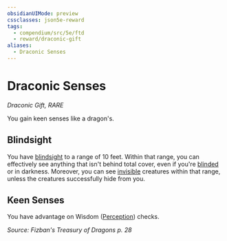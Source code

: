 ```yaml
---
obsidianUIMode: preview
cssclasses: json5e-reward
tags:
  - compendium/src/5e/ftd
  - reward/draconic-gift
aliases:
  - Draconic Senses
---
```

# Draconic Senses
*Draconic Gift, RARE*  

You gain keen senses like a dragon's.

## Blindsight

You have [blindsight](2-Mechanics/CLI/rules/senses.md#blindsight) to a range of 10 feet. Within that range, you can effectively see anything that isn't behind total cover, even if you're [blinded](2-Mechanics/CLI/rules/conditions.md#blinded) or in darkness. Moreover, you can see [invisible](2-Mechanics/CLI/rules/conditions.md#invisible) creatures within that range, unless the creatures successfully hide from you.

## Keen Senses

You have advantage on Wisdom ([Perception](2-Mechanics/CLI/rules/skills.md#Perception)) checks.

*Source: Fizban's Treasury of Dragons p. 28*